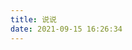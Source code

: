 ```yaml
---
title: 说说
date: 2021-09-15 16:26:34
---
```


<script type="text/javascript" src="https://unpkg.com/artitalk"></script>
<div id="artitalk_main"></div>
<!-- see https://artitalk.js.org/settings.html#%F0%9F%93%8Clang -->
<script>
  new Artitalk({
    appId: 'TESxkcnk2AfYOFD6sdxYcEgU-MdYXbMMI',
    appKey: 'vGJf2UUkkbfUFnuY9PVwCebe',
    color1: 'linear-gradient(90deg,rgba(247,149,51,.1) 0,rgba(243,112,85,.1) 15%,rgba(239,78,123,.1) 30%,rgba(161,102,171,.1) 44%,rgba(80,115,184,.1) 58%,rgba(16,152,173,.1) 72%,rgba(7,179,155,.1) 86%,rgba(109,186,130,.1) 100%)', //#说说背景颜色1&按钮颜色1
      color2: 'linear-gradient(90deg,rgba(247,149,51,.1) 0,rgba(243,112,85,.1) 15%,rgba(239,78,123,.1) 30%,rgba(161,102,171,.1) 44%,rgba(80,115,184,.1) 58%,rgba(16,152,173,.1) 72%,rgba(7,179,155,.1) 86%,rgba(109,186,130,.1) 100%)', // #说说背景颜色2&按钮颜色2
      color3: '#5e5e5e' //#说说字体颜色
  })
</script>